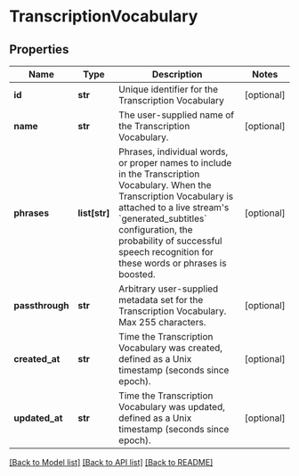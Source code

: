 # TranscriptionVocabulary

## Properties
Name | Type | Description | Notes
------------ | ------------- | ------------- | -------------
**id** | **str** | Unique identifier for the Transcription Vocabulary | [optional]
**name** | **str** | The user-supplied name of the Transcription Vocabulary. | [optional]
**phrases** | **list[str]** | Phrases, individual words, or proper names to include in the Transcription Vocabulary. When the Transcription Vocabulary is attached to a live stream&#39;s &#x60;generated_subtitles&#x60; configuration, the probability of successful speech recognition for these words or phrases is boosted. | [optional]
**passthrough** | **str** | Arbitrary user-supplied metadata set for the Transcription Vocabulary. Max 255 characters. | [optional]
**created_at** | **str** | Time the Transcription Vocabulary was created, defined as a Unix timestamp (seconds since epoch). | [optional]
**updated_at** | **str** | Time the Transcription Vocabulary was updated, defined as a Unix timestamp (seconds since epoch). | [optional]

[[Back to Model list]](../README.md#documentation-for-models) [[Back to API list]](../README.md#documentation-for-api-endpoints) [[Back to README]](../README.md)


